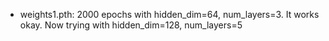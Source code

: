
* weights1.pth: 2000 epochs with hidden_dim=64, num_layers=3. It works okay.
Now trying with hidden_dim=128, num_layers=5